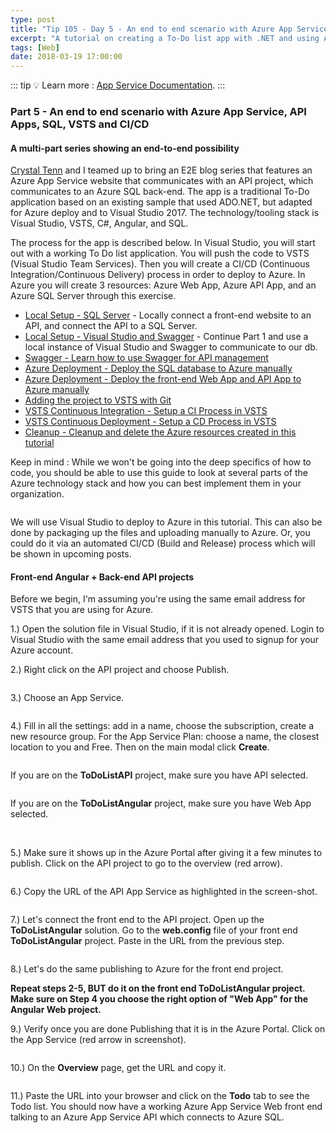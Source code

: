 ```yaml
---
type: post
title: "Tip 105 - Day 5 - An end to end scenario with Azure App Service, API Apps, SQL, VSTS and CI/CD"
excerpt: "A tutorial on creating a To-Do list app with .NET and using Azure App Service, API Apps, SQL, VSTS and CI/CD"
tags: [Web]
date: 2018-03-19 17:00:00
---
```


::: tip
:bulb: Learn more : [App Service Documentation](https://docs.microsoft.com/azure/app-service?WT.mc_id=docs-azuredevtips-azureappsdev).
:::

### Part 5 - An end to end scenario with Azure App Service, API Apps, SQL, VSTS and CI/CD

#### A multi-part series showing an end-to-end possibility

[Crystal Tenn](https://www.linkedin.com/in/crystal-tenn-6a0b9b67/) and I teamed up to bring an E2E blog series that features an Azure App Service website that communicates with an API project, which communicates to an Azure SQL back-end. The app is a traditional To-Do application based on an existing sample that used ADO.NET, but adapted for Azure deploy and to Visual Studio 2017. The  technology/tooling stack is Visual Studio, VSTS, C#, Angular, and SQL.

The process for the app is described below. In Visual Studio, you will start out with a working To Do list application. You will push the code to VSTS (Visual Studio Team Services). Then you will create a CI/CD (Continuous Integration/Continuous Delivery) process in order to deploy to Azure. In Azure you will create 3 resources: Azure Web App, Azure API App, and an Azure SQL Server through this exercise.

* [Local Setup - SQL Server](https://microsoft.github.io/AzureTipsAndTricks/blog/tip101.html) - Locally connect a front-end website to an API, and connect the API to a SQL Server.
* [Local Setup - Visual Studio and Swagger](https://microsoft.github.io/AzureTipsAndTricks/blog/tip102.html) - Continue Part 1 and use a local instance of Visual Studio and Swagger to communicate to our db.
* [Swagger - Learn how to use Swagger for API management](https://microsoft.github.io/AzureTipsAndTricks/blog/tip103.html)
* [Azure Deployment - Deploy the SQL database to Azure manually](https://microsoft.github.io/AzureTipsAndTricks/blog/tip104.html)
* [Azure Deployment - Deploy the front-end Web App and API App to Azure manually](https://microsoft.github.io/AzureTipsAndTricks/blog/tip105.html)
* [Adding the project to VSTS with Git](https://microsoft.github.io/AzureTipsAndTricks/blog/tip107.html)
* [VSTS Continuous Integration - Setup a CI Process in VSTS](https://microsoft.github.io/AzureTipsAndTricks/blog/tip108.html)
* [VSTS Continuous Deployment - Setup a CD Process in VSTS](https://microsoft.github.io/AzureTipsAndTricks/blog/tip109.html)
* [Cleanup - Cleanup and delete the Azure resources created in this tutorial](https://microsoft.github.io/AzureTipsAndTricks/blog/tip110.html)

Keep in mind : While we won't be going into the deep specifics of how to code, you should be able to use this guide to look at several parts of the Azure technology stack and how you can best implement them in your organization.

<img :src="$withBase('/files/todolist-diagram.png')">


We will use Visual Studio to deploy to Azure in this tutorial. This can also be done by packaging up the files and uploading manually to Azure. Or, you could do it via an automated CI/CD (Build and Release) process which will be shown in upcoming posts.

#### Front-end Angular + Back-end API projects

Before we begin, I'm assuming you're using the same email address for VSTS that you are using for Azure.

1.) Open the solution file in Visual Studio, if it is not already opened. Login to Visual Studio with the same email address that you used to signup for your Azure account.

2.)  Right click on the API project and choose Publish.

<img :src="$withBase('/files/e2e-08.png')">

3.) Choose an App Service.

<img :src="$withBase('/files/e2e-09.png')">

4.) Fill in all the settings: add in a name, choose the subscription, create a new resource group. For the App Service Plan: choose a name, the closest location to you and Free. Then on the main modal click **Create**.

<img :src="$withBase('/files/e2e-10-1.png')">

If you are on the **ToDoListAPI** project, make sure you have API selected.

<img :src="$withBase('/files/e2e-18.png')">

If you are on the **ToDoListAngular** project, make sure you have Web App selected.

<img :src="$withBase('/files/e2e-19.png')">

<img :src="$withBase('/files/e2e-11.png')">

5.) Make sure it shows up in the Azure Portal after giving it a few minutes to publish. Click on the API project to go to the overview (red arrow).

<img :src="$withBase('/files/e2e-12.png')">

6.) Copy the URL of the API App Service as highlighted in the screen-shot.

<img :src="$withBase('/files/e2e-13.png')">

7.) Let's connect the front end to the API project.  Open up the **ToDoListAngular** solution.  Go to the **web.config** file of your front end **ToDoListAngular** project. Paste in the URL from the previous step.

<img :src="$withBase('/files/e2e-14.png')">

8.) Let's do the same publishing to Azure for the front end project.

**Repeat steps 2-5, BUT do it on the front end ToDoListAngular project. Make sure on Step 4 you choose the right option of "Web App" for the Angular Web project.**

9.) Verify once you are done Publishing that it is in the Azure Portal.  Click on the App Service (red arrow in screenshot).

<img :src="$withBase('/files/e2e-15.png')">

10.) On the **Overview** page, get the URL and copy it.

<img :src="$withBase('/files/e2e-16.png')">

11.) Paste the URL into your browser and click on the **Todo** tab to see the Todo list. You should now have a working Azure App Service Web  front end talking to an Azure App Service API which connects to Azure SQL.

<img :src="$withBase('/files/e2e-17.png')">

